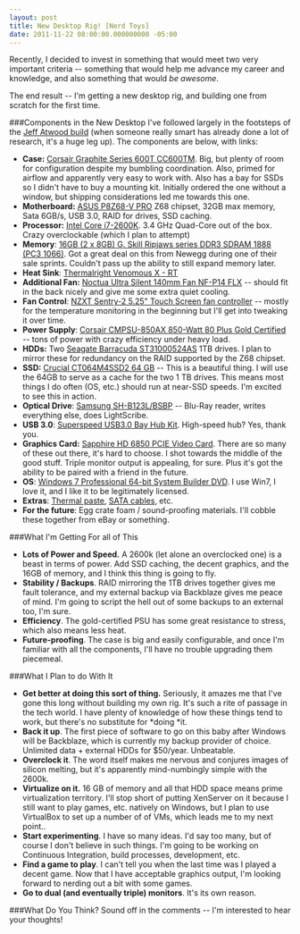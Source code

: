```yaml
---
layout: post
title: New Desktop Rig! [Nerd Toys]
date: 2011-11-22 08:00:00.000000000 -05:00
---
```

Recently, I decided to invest in something that would meet two very important criteria -- something that would help me advance my career and knowledge, and also something that would *be awesome*.

The end result -- I'm getting a new desktop rig, and building one from scratch for the first time.

###Components in the New Desktop
I've followed largely in the footsteps of the [Jeff Atwood build](http://www.codinghorror.com/blog/2011/07/building-a-pc-part-vii-rebooting.html) (when someone really smart has already done a lot of research, it's a huge leg up). The components are below, with links:

*  **Case:** [Corsair Graphite Series 600T CC600TM](http://www.amazon.com/gp/product/B004X63JWS/ref=as_li_qf_sp_asin_il_tl?ie=UTF8&amp;tag=seankilcom-20&amp;linkCode=as2&amp;camp=1789&amp;creative=9325&amp;creativeASIN=B004X63JWS). Big, but plenty of room for configuration despite my bumbling coordination. Also, primed for airflow and apparently very easy to work with. Also has a bay for SSDs so I didn't have to buy a mounting kit. Initially ordered the one without a window, but shipping considerations led me towards this one.
* **Motherboard:** [ASUS P8Z68-V PRO](http://www.amazon.com/gp/product/B00503EA80/ref=as_li_qf_sp_asin_il_tl?ie=UTF8&amp;tag=seankilcom-20&amp;linkCode=as2&amp;camp=1789&amp;creative=9325&amp;creativeASIN=B00503EA80) Z68 chipset, 32GB max memory, Sata 6GB/s, USB 3.0, RAID for drives, SSD caching.
* **Processor:** [Intel Core i7-2600K](http://www.amazon.com/gp/product/B004EBUXSA/ref=as_li_qf_sp_asin_il_tl?ie=UTF8&amp;tag=seankilcom-20&amp;linkCode=as2&amp;camp=1789&amp;creative=9325&amp;creativeASIN=B004EBUXSA). 3.4 GHz Quad-Core out of the box. Crazy overclockable (which I plan to attempt)
* **Memory**: [16GB (2 x 8GB) G. Skill Ripjaws series DDR3 SDRAM 1888 (PC3 1066)](http://www.newegg.com/Product/Product.aspx?Item=N82E16820231486&amp;nm_mc=TEMC-RMA-Approvel&amp;cm_mmc=TEMC-RMA-Approvel-_-Content-_-text-_-). Got a great deal on this from Newegg during one of their sale sprints. Couldn't pass up the ability to still expand memory later.
* **Heat Sink**: [Thermalright Venomous X - RT](http://www.amazon.com/gp/product/B003NWXH9S/ref=as_li_qf_sp_asin_il_tl?ie=UTF8&amp;tag=seankilcom-20&amp;linkCode=as2&amp;camp=1789&amp;creative=9325&amp;creativeASIN=B003NWXH9S)
* **Additional Fan:** [Noctua Ultra Silent 140mm Fan NF-P14 FLX](http://www.amazon.com/gp/product/B002XISTXM/ref=as_li_qf_sp_asin_il_tl?ie=UTF8&amp;tag=seankilcom-20&amp;linkCode=as2&amp;camp=1789&amp;creative=9325&amp;creativeASIN=B002XISTXM) -- should fit in the back nicely and give me some extra quiet cooling.
* **Fan Control**: [NZXT Sentry-2 5.25" Touch Screen fan controller](http://www.amazon.com/gp/product/B002L16OMO/ref=as_li_qf_sp_asin_il_tl?ie=UTF8&amp;tag=seankilcom-20&amp;linkCode=as2&amp;camp=1789&amp;creative=9325&amp;creativeASIN=B002L16OMO) -- mostly for the temperature monitoring in the beginning but I'll get into tweaking it over time.
* **Power Supply**: [Corsair CMPSU-850AX 850-Watt 80 Plus Gold Certified](http://www.amazon.com/gp/product/B003PJ6QW4/ref=as_li_qf_sp_asin_il_tl?ie=UTF8&amp;tag=seankilcom-20&amp;linkCode=as2&amp;camp=1789&amp;creative=9325&amp;creativeASIN=B003PJ6QW4) -- tons of power with crazy efficiency under heavy load.
* **HDDs:** Two [Seagate Barracuda ST31000524AS](http://www.amazon.com/gp/product/B004IZN3YI/ref=as_li_qf_sp_asin_il_tl?ie=UTF8&amp;tag=seankilcom-20&amp;linkCode=as2&amp;camp=1789&amp;creative=9325&amp;creativeASIN=B004IZN3YI) 1TB drives. I plan to mirror these for redundancy on the RAID supported by the Z68 chipset.
* **SSD:** [Crucial CT064M4SSD2 64 GB](http://www.amazon.com/gp/product/B004W2JKWG/ref=as_li_qf_sp_asin_il_tl?ie=UTF8&amp;tag=seankilcom-20&amp;linkCode=as2&amp;camp=1789&amp;creative=9325&amp;creativeASIN=B004W2JKWG) -- This is a beautiful thing. I will use the 64GB to serve as a cache for the two 1 TB drives. This means most things I do often (OS, etc.) should run at near-SSD speeds. I'm excited to see this in action.
* **Optical Drive**: [Samsung SH-B123L/BSBP](http://www.amazon.com/gp/product/B003XIM3QK/ref=as_li_qf_sp_asin_il_tl?ie=UTF8&amp;tag=seankilcom-20&amp;linkCode=as2&amp;camp=1789&amp;creative=9325&amp;creativeASIN=B003XIM3QK) -- Blu-Ray reader, writes everything else, does LightScribe.
* **USB 3.0**: [Superspeed USB3.0 Bay Hub Kit](http://www.amazon.com/gp/product/B00442W1JI/ref=as_li_qf_sp_asin_il_tl?ie=UTF8&amp;tag=seankilcom-20&amp;linkCode=as2&amp;camp=1789&amp;creative=9325&amp;creativeASIN=B00442W1JI). High-speed hub? Yes, thank you.
* **Graphics Card:** [Sapphire HD 6850 PCIE Video Card](http://www.amazon.com/gp/product/B0047ZGIUK/ref=as_li_qf_sp_asin_il_tl?ie=UTF8&amp;tag=seankilcom-20&amp;linkCode=as2&amp;camp=1789&amp;creative=9325&amp;creativeASIN=B0047ZGIUK). There are so many of these out there, it's hard to choose. I shot towards the middle of the good stuff. Triple monitor output is appealing, for sure. Plus it's got the ability to be paired with a friend in the future. 
* **OS**: [Windows 7 Professional 64-bit System Builder DVD](http://www.amazon.com/gp/product/B004Q0T0LU/ref=as_li_qf_sp_asin_il_tl?ie=UTF8&amp;tag=seankilcom-20&amp;linkCode=as2&amp;camp=1789&amp;creative=9325&amp;creativeASIN=B004Q0T0LU). I use Win7, I love it, and I like it to be legitimately licensed.
* **Extras**: [Thermal paste](http://www.amazon.com/gp/product/B0002VFXFE/ref=as_li_qf_sp_asin_il_tl?ie=UTF8&amp;tag=seankilcom-20&amp;linkCode=as2&amp;camp=1789&amp;creative=9325&amp;creativeASIN=B0002VFXFE), [SATA cables](http://www.amazon.com/gp/product/B0001Y8UI4/ref=as_li_qf_sp_asin_il_tl?ie=UTF8&amp;tag=seankilcom-20&amp;linkCode=as2&amp;camp=1789&amp;creative=9325&amp;creativeASIN=B0001Y8UI4), etc.
* **For the future**: Egg crate foam / sound-proofing materials. I'll cobble these together from eBay or something.

###What I'm Getting For all of This

* **Lots of Power and Speed.** A 2600k (let alone an overclocked one) is a beast in terms of power. Add SSD caching, the decent graphics, and the 16GB of memory, and I think this thing is going to fly.
* **Stability / Backups**. RAID mirroring the 1TB drives together gives me fault tolerance, and my external backup via Backblaze gives me peace of mind. I'm going to script the hell out of some backups to an external too, I'm sure.
* **Efficiency**. The gold-certified PSU has some great resistance to stress, which also means less heat.
* **Future-proofing**. The case is big and easily configurable, and once I'm familiar with all the components, I'll have no trouble upgrading them piecemeal.

###What I Plan to do With It

* **Get better at doing this sort of thing.** Seriously, it amazes me that I've gone this long without building my own rig. It's such a rite of passage in the tech world. I have plenty of knowledge of how these things tend to work, but there's no substitute for *doing *it.
* **Back it up**. The first piece of software to go on this baby after Windows will be Backblaze, which is currently my backup provider of choice. Unlimited data + external HDDs for $50/year. Unbeatable.
* **Overclock it**. The word itself makes me nervous and conjures images of silicon melting, but it's apparently mind-numbingly simple with the 2600k.
* **Virtualize on it.** 16 GB of memory and all that HDD space means prime virtualization territory. I'll stop short of putting XenServer on it because I still want to play games, etc. natively on Windows, but I plan to use VirtualBox to set up a number of of VMs, which leads me to my next point..
* **Start experimenting**. I have so many ideas. I'd say too many, but of course I don't believe in such things. I'm going to be working on Continuous Integration, build processes, development, etc.
* **Find a game to play**. I can't tell you when the last time was I played a decent game. Now that I have acceptable graphics output, I'm looking forward to nerding out a bit with some games.
* **Go to dual (and eventually triple) monitors**. It's its own reason.

###What Do You Think?
Sound off in the comments -- I'm interested to hear your thoughts!
